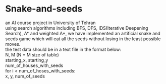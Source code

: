 # Snake-and-seeds
an AI course project in University of Tehran<br>
using search algorithms including BFS, DFS, IDS(Iterative Deepening Search), A* and weighted A*, we have implemented an artificial snake and seeds game which will eat all the seeds without losing in the least possible moves.<br>
the test data should be in a text file in the format below:<br>
N, M (N * M size of table)<br>
starting_x, starting_y<br>
num_of_houses_with_seeds<br>
for i < num_of_hoses_with_seeds:<br>
  x, y, num_of_seeds<br>
